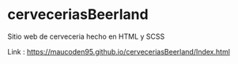 # cerveceriasBeerland
Sitio web de cerveceria hecho en HTML y SCSS

Link : https://maucoden95.github.io/cerveceriasBeerland/Index.html
